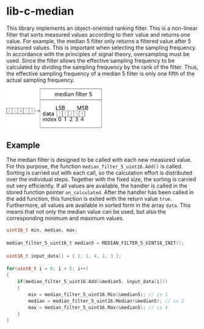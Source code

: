 # lib-c-median

This library implements an object-oriented ranking filter. This is a non-linear filter that sorts measured values according to their value and returns one value. For example, the median 5 filter only returns a filtered value after 5 measured values. This is important when selecting the sampling frequency. In accordance with the principles of signal theory, oversampling must be used. Since the filter allows the effective sampling frequency to be calculated by dividing the sampling frequency by the rank of the filter. Thus, the effective sampling frequency of a median 5 filter is only one fifth of the actual sampling frequency.

<picture>
  <source
    media="(prefers-color-scheme: dark)"
    srcset="./docs/median_filter_5_dark.svg" />
  <img
    alt=""
    src="./docs/median_filter_5.svg"
    width="250" />
</picture>

## Example

The median filter is designed to be called with each new measured value. For this purpose, the function `median_filter_5_uint16.Add()` is called. Sorting is carried out with each call, so the calculation effort is distributed over the individual steps. Together with the fixed size, the sorting is carried out very efficiently. If all values are available, the handler is called in the stored function pointer `on_calculated`. After the handler has been called in the add function, this function is exited with the return value `true`. Furthermore, all values are available in sorted form in the array `data`. This means that not only the median value can be used, but also the corresponding minimum and maximum values.

```c
uint16_t min, median, max;

median_filter_5_uint16_t median5 = MEDIAN_FILTER_5_UINT16_INIT();

uint16_t input_data[] = { 2, 1, 4, 1, 3 };

for(uint8_t i = 0; i < 5; i++)
{
    if(median_filter_5_uint16.Add(&median5, input_data[i]))
    {
        min = median_filter_5_uint16.Min(&median5); // is 1
        median = median_filter_5_uint16.Median(&median5); // is 2
        max = median_filter_5_uint16.Max(&median5); // is 4
    }
}
```
